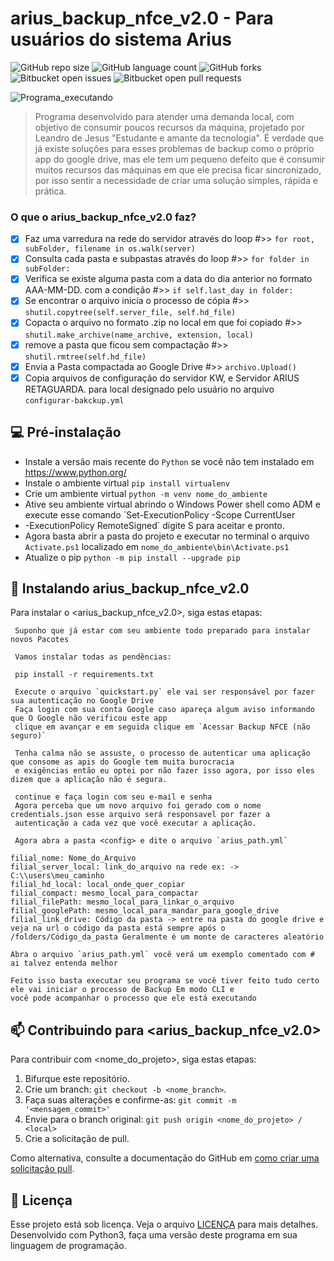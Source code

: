 # arius_backup_nfce_v2.0 - Para usuários do sistema Arius

<!---Esses são exemplos. Veja https://shields.io para outras pessoas ou para personalizar este conjunto de escudos. Você pode querer incluir dependências, status do projeto e informações de licença aqui--->

![GitHub repo size](https://img.shields.io/github/repo-size/iuricode/README-template?style=for-the-badge)
![GitHub language count](https://img.shields.io/github/languages/count/iuricode/README-template?style=for-the-badge)
![GitHub forks](https://img.shields.io/github/forks/iuricode/README-template?style=for-the-badge)
![Bitbucket open issues](https://img.shields.io/bitbucket/issues/iuricode/README-template?style=for-the-badge)
![Bitbucket open pull requests](https://img.shields.io/bitbucket/pr-raw/iuricode/README-template?style=for-the-badge)


<img src="https://raw.githubusercontent.com/leandroSJ/backup-nfce/main/img/backup.PNG" alt="Programa_executando">

> Programa desenvolvido para atender uma demanda local, com objetivo de consumir poucos recursos da máquina, projetado por Leandro de Jesus
"Estudante e amante da tecnologia". É verdade que já existe soluções para esses problemas de backup como o próprio app do google drive, mas
ele tem um pequeno defeito que é consumir muitos recursos das máquinas em que ele precisa ficar sincronizado, por isso sentir a necessidade
de criar uma solução simples, rápida e prática.

### O que o arius_backup_nfce_v2.0 faz?

- [x] Faz uma varredura na rede do servidor através do loop #>> `for root, subFolder, filename in os.walk(server)`
- [x] Consulta cada pasta e subpastas através do loop #>> `for folder in subFolder:`
- [x] Verifica se existe alguma pasta com a data do dia anterior no formato AAA-MM-DD. com a condição #>> `if self.last_day in folder:`
- [x] Se encontrar o arquivo inicia o processo de cópia #>> `shutil.copytree(self.server_file, self.hd_file)`
- [x] Copacta o arquivo  no formato .zip no local em que foi copiado #>> `shutil.make_archive(name_archive, extension, local)`
- [x] remove a pasta que ficou sem compactação #>> `shutil.rmtree(self.hd_file)`
- [x] Envia a Pasta compactada ao Google Drive #>> `archivo.Upload()`
- [x] Copia arquivos de configuração do servidor KW, e Servidor ARIUS RETAGUARDA. para local designado pelo usuário no arquivo
`configurar-bakckup.yml`

## 💻 Pré-instalação
<!---Estes são apenas requisitos de exemplo. Adicionar, duplicar ou remover conforme necessário--->
* Instale a versão mais recente do `Python` se você não tem instalado em https://www.python.org/
* Instale o ambiente virtual `pip install virtualenv`
* Crie um ambiente virtual `python -m venv nome_do_ambiente`
* Ative seu ambiente virtual abrindo o Windows Power shell como ADM e execute esse comando `Set-ExecutionPolicy -Scope CurrentUser 
* -ExecutionPolicy RemoteSigned` digite S para aceitar e pronto.
* Agora basta abrir a pasta do projeto e executar no terminal o arquivo `Activate.ps1` localizado em `nome_do_ambiente\bin\Activate.ps1`
* Atualize o pip `python -m pip install --upgrade pip`

## 🚀 Instalando arius_backup_nfce_v2.0

Para instalar o <arius_backup_nfce_v2.0>, siga estas etapas:
 

```
 Suponho que já estar com seu ambiente todo preparado para instalar novos Pacotes

 Vamos instalar todas as pendências:

 pip install -r requirements.txt

 Execute o arquivo `quickstart.py` ele vai ser responsável por fazer sua autenticação no Google Drive
 Faça login com sua conta Google caso apareça algum aviso informando que O Google não verificou este app
 clique em avançar e em seguida clique em `Acessar Backup NFCE (não seguro)`

 Tenha calma não se assuste, o processo de autenticar uma aplicação que consome as apis do Google tem muita burocracia
 e exigências então eu optei por não fazer isso agora, por isso eles dizem que a aplicação não é segura.
 
 continue e faça login com seu e-mail e senha
 Agora perceba que um novo arquivo foi gerado com o nome credentials.json esse arquivo será responsavel por fazer a 
 autenticação a cada vez que você executar a aplicação.

 Agora abra a pasta <config> e dite o arquivo `arius_path.yml`

filial_nome: Nome_do_Arquivo
filial_server_local: link_do_arquivo na rede ex: -> C:\\users\meu_caminho
filial_hd_local: local_onde_quer_copiar
filial_compact: mesmo_local_para_compactar
filial_filePath: mesmo_local_para_linkar_o_arquivo
filial_googlePath: mesmo_local_para_mandar_para_google_drive
filial_link_drive: Código da pasta -> entre na pasta do google drive e veja na url o código da pasta está sempre após o
/folders/Código_da_pasta Geralmente é um monte de caracteres aleatório

Abra o arquivo `arius_path.yml` você verá um exemplo comentado com # ai talvez entenda melhor

Feito isso basta executar seu programa se você tiver feito tudo certo ele vai iniciar o processo de Backup Em modo CLI e
você pode acompanhar o processo que ele está executando
```

## 📫 Contribuindo para <arius_backup_nfce_v2.0>
<!---Se o seu README for longo ou se você tiver algum processo ou etapas específicas que deseja que os contribuidores sigam, considere a criação de um arquivo CONTRIBUTING.md separado--->
Para contribuir com <nome_do_projeto>, siga estas etapas:

1. Bifurque este repositório.
2. Crie um branch: `git checkout -b <nome_branch>`.
3. Faça suas alterações e confirme-as: `git commit -m '<mensagem_commit>'`
4. Envie para o branch original: `git push origin <nome_do_projeto> / <local>`
5. Crie a solicitação de pull.

Como alternativa, consulte a documentação do GitHub em [como criar uma solicitação pull](https://help.github.com/en/github/collaborating-with-issues-and-pull-requests/creating-a-pull-request).

## 📝 Licença

Esse projeto está sob licença. Veja o arquivo [LICENÇA](LICENSE.md) para mais detalhes.
Desenvolvido com Python3, faça uma versão deste programa em sua linguagem de programação.
